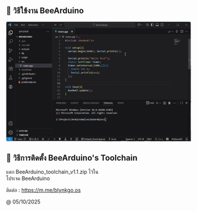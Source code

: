 ## 🐝 วิธีใช้งาน BeeArduino

![BeeArduino - How to Use](BeeArduino_HowtoUse.gif)

## 🐝 วิธีการติดตั้ง BeeArduino's Toolchain

แตก BeeArduino_toolchain_v1.1.zip  ไว้ใน  
โปรเจค  BeeArduino

ติดต่อ : https://m.me/blynkgo.os

@ 05/10/2025

